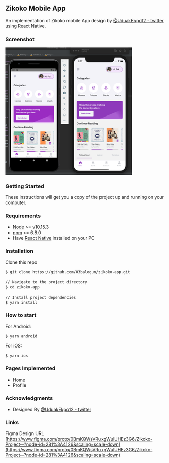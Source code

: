 ## Zikoko Mobile App
An implementation of Zikoko mobile App design by [@UduakEkpo12 - twitter](https://twitter.com/UduakEkpo12) using React Native.

### Screenshot
<img alt="app screenshot" src="https://raw.githubusercontent.com/03balogun/zikoko-app/master/assets/images/zikoko-app-screenshot.png" width="400" height="400" />

### Getting Started
These instructions will get you a copy of the project up and running on your computer.

### Requirements

- [Node](https://nodejs.org/) >= v10.15.3
- [npm](https://npmjs.com) >= 6.8.0
- Have [React Native](https://reactnative.dev/docs/environment-setup) installed on your PC

### Installation

Clone this repo

```
$ git clone https://github.com/03balogun/zikoko-app.git

// Navigate to the project directory
$ cd zikoko-app

// Install project dependencies
$ yarn install
```

### How to start

For Android:
```
$ yarn android
```

For iOS:
```
$ yarn ios
```

### Pages Implemented
- Home
- Profile

### Acknowledgments
- Designed By [@UduakEkpo12 - twitter](https://twitter.com/UduakEkpo12)

### Links
Figma Design URL [https://www.figma.com/proto/0BmKQWsVRuxgWuIUHEz3G6/Zikoko-Project--?node-id=281%3A4126&scaling=scale-down](https://www.figma.com/proto/0BmKQWsVRuxgWuIUHEz3G6/Zikoko-Project--?node-id=281%3A4126&scaling=scale-down)
